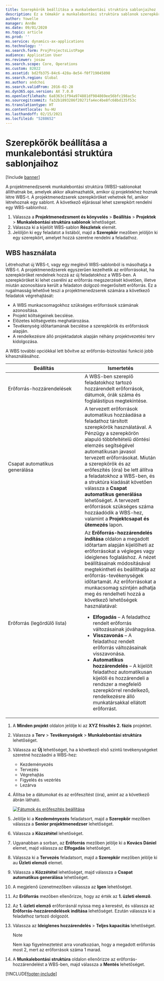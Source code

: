 ```yaml
---
title: Szerepkörök beállítása a munkalebontási struktúra sablonjaihoz
description: Ez a témakör a munkalebontási struktúra sablonok szerepkör-információinak beállításával kapcsolatban tartalmaz tájékoztatást.
author: Yowelle
manager: AnnBe
ms.date: 09/01/2020
ms.topic: article
ms.prod: ''
ms.service: dynamics-ax-applications
ms.technology: ''
ms.search.form: ProjProjectsListPage
audience: Application User
ms.reviewer: josaw
ms.search.scope: Core, Operations
ms.custom: 82022
ms.assetid: bd2fb375-84c6-428a-8e54-f0f719045898
ms.search.region: Global
ms.author: andchoi
ms.search.validFrom: 2016-02-28
ms.dyn365.ops.version: AX 7.0.0
ms.openlocfilehash: 6a8363c1f94a974881df984869ee56bfc198ac5c
ms.sourcegitcommit: fa32b1893286f20271fa4ec4be8fc68bd135f53c
ms.translationtype: HT
ms.contentlocale: hu-HU
ms.lasthandoff: 02/15/2021
ms.locfileid: "5288652"
---
```

# <a name="set-up-roles-on-work-breakdown-structure-templates"></a>Szerepkörök beállítása a munkalebontási struktúra sablonjaihoz

[!include [banner](../includes/banner.md)]

A projektmenedzserek munkalebontási struktúra (WBS)-sablonokat állíthatnak be, amelyek akkor alkalmazhatók, amikor új projektekhez hoznak létre WBS-t. A projektmenedzserek szerepköröket vehetnek fel, amikor létrehoznak egy sablont. A következő eljárással lehet szerepkört rendelni egy WBS-sablonhoz.

1. Válassza a **Projektmenedzsment és könyvelés** > **Beállítás** > **Projektek** > **Munkalebontási struktúra sablonok** lehetőséget.
2. Válassza ki a kijelölt WBS-sablon **Részletek** elemét.
3. Jelöljön ki egy feladatot a listából, majd a **Szerepkör** mezőben jelöljön ki egy szerepkört, amelyet hozzá szeretne rendelni a feladathoz.

## <a name="work-with-a-wbs"></a>WBS használata

Létrehozhat új WBS-t, vagy egy meglévő WBS-sablonból is másolhatja a WBS-t. A projektmenedzserek egyszerűen kezelhetik az erőforrásokat, ha szerepköröket rendelnek hozzá az új feladatokhoz a WBS-ben. A szerepköröket ki lehet cserélni az erőforrás megszerzését követően, illetve miután azonosításra került a feladaton dolgozó megerősített erőforrás. Ez a rugalmasság lehetővé teszi a projektmenedzserek számára a következő feladatok végrehajtását:

- A WBS munkacsomagokhoz szükséges erőforrások számának azonosítása.
- Projekt költségeinek becslése.
- Előzetes költségvetés meghatározása.
- Tevékenység időtartamának becslése a szerepkörök és erőforrások alapján.
- A rendelkezésre álló projektadatok alapján néhány projektvezetési terv kidolgozása.

A WBS további opciókkal lett bővítve az erőforrás-biztosítási funkció jobb kihasználásához.

<table>
<colgroup>
<col width="50%" />
<col width="50%" />
</colgroup>
<thead>
<tr class="header">
<th>Beállítás</th>
<th>Ismertetés</th>
</tr>
</thead>
<tbody>
<tr class="odd">
<td>Erőforrás-hozzárendelések</td>
<td>A WBS-ben szereplő feladatokhoz tartozó hozzárendelt erőforrások, dátumok, órák száma és foglalástípus megtekintése.</td>
</tr>
<tr class="even">
<td>Csapat automatikus generálása</td>
<td>A tervezett erőforrások automatikus hozzáadása a feladathoz társított szerepkörök használatával. A Pénzügy a szerepkörön alapuló többfeltételű döntési elemzés segítségével automatikusan javasol tervezett erőforrásokat. Miután a szerepkörök és az erőfeszítés (óra) be lett állítva a feladatokhoz a WBS-ben, és a struktúra kiadását követően válassza a <strong>Csapat automatikus generálása</strong> lehetőséget. A tervezett erőforrások szükséges száma hozzáadódik a WBS-hez, valamint a <strong>Projektcsapat és ütemezés</strong> lapon.</td>
</tr>
<tr class="odd">
<td>Erőforrás (legördülő lista)</td>
<td>Az <strong>Erőforrás-hozzárendelés indítása</strong> oldalon a megadott időtartam alapján kijelölheti az erőforrásokat a végleges vagy ideiglenes foglaláshoz. A nézet beállításainak módosításával megtekintheti és beállíthatja az erőforrás-tevékenységek időtartamát. Az erőforrásokat a munkacsomag szintjén adhatja meg és rendelheti hozzá a következő lehetőségek használatával:
<ul>
<li><strong>Elfogadás</strong> – A feladathoz rendelt erőforrás változásainak jóváhagyása.</li>
<li><strong>Visszavonás</strong> – A feladathoz rendelt erőforrás változásainak visszavonása.</li>
<li><strong>Automatikus hozzárendelés</strong> – A kijelölt feladathoz automatikusan kijelöli és hozzárendeli a rendszer a megfelelő szerepkörrel rendelkező, rendelkezésre álló munkatársakkal ellátott erőforrást.</li>
</ul></td>
</tr>
</tbody>
</table>

1. A **Minden projekt** oldalon jelölje ki az **XYZ frissítés 2. fázis** projektet.
2. Válassza a **Terv** > **Tevékenységek** > **Munkalebontási struktúra** lehetőséget.
3. Válassza az **Új** lehetőséget, ha a következő első szintű tevékenységeket szeretné hozzáadni a WBS-hez:

    - Kezdeményezés
    - Tervezés
    - Végrehajtás
    - Figyelés és vezérlés
    - Lezárva

4. Állítsa be a dátumokat és az erőfeszítést (óra), amint az a következő ábrán látható.

    [![Fátumok és erőfeszítés beállítása](./media/projectresourcing10.jpg)](./media/projectresourcing10.jpg)

5. Jelölje ki a **Kezdeményezés** feladatsort, majd a **Szerepkör** mezőben válassza a **Senior projektmenedzser** lehetőséget.
6. Válassza a **Közzététel** lehetőséget.
7. Ugyanabban a sorban, az **Erőforrás** mezőben jelölje ki a **Kovács Dániel** elemet, majd válassza az **Elfogadás** lehetőséget.
8. Válassza ki a **Tervezés** feladatsort, majd a **Szerepkör** mezőben jelölje ki au **Üzleti elemző** elemet.
9. Válassza a **Közzététel** lehetőséget, majd válassza a **Csapat automatikus generálása** lehetőséget.
10. A megjelenő üzenetmezőben válassza az **Igen** lehetőséget.
11. Az **Erőforrás** mezőben ellenőrizze, hogy az érték az **1. üzleti elemző**.
12. Az **1. üzleti elemző** erőforrásnál nyissa meg a keresést, és válassza az **Erőforrás-hozzárendelések indítása** lehetőséget. Ezután válassza ki a feladathoz tartozó dolgozót.
13. Válassza az **Ideiglenes hozzárendelés** &gt; **Teljes kapacitás** lehetőséget.

    > [!NOTE] 
    > Nem kap figyelmeztetést arra vonatkozóan, hogy a megadott erőforrás most 2, mert az erőforrások száma 1 marad.

14. A **Munkalebontási struktúra** oldalon ellenőrizze az erőforrás-hozzárendelést a WBS-ben, majd válassza a **Mentés** lehetőséget.


[!INCLUDE[footer-include](../includes/footer-banner.md)]